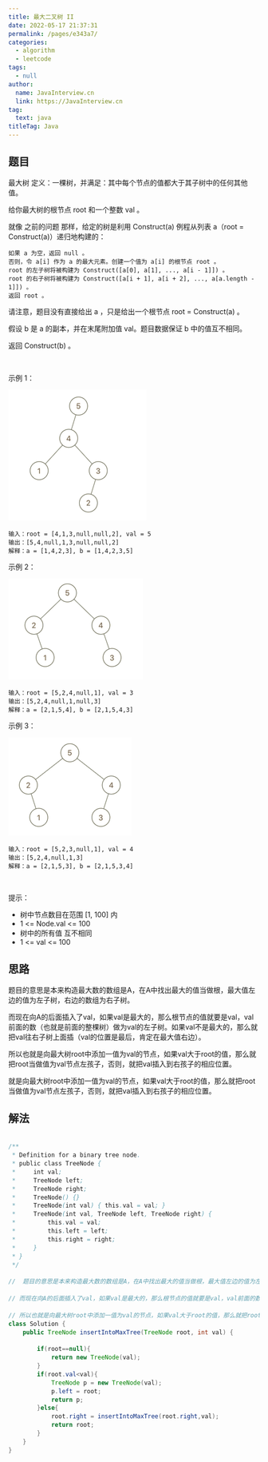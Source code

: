 ```yaml
---
title: 最大二叉树 II
date: 2022-05-17 21:37:31
permalink: /pages/e343a7/
categories: 
  - algorithm
  - leetcode
tags: 
  - null
author: 
  name: JavaInterview.cn
  link: https://JavaInterview.cn
tag: 
  text: java
titleTag: Java
---
```




## 题目
最大树 定义：一棵树，并满足：其中每个节点的值都大于其子树中的任何其他值。

给你最大树的根节点 root 和一个整数 val 。

就像 之前的问题 那样，给定的树是利用 Construct(a) 例程从列表 a（root = Construct(a)）递归地构建的：

    如果 a 为空，返回 null 。
    否则，令 a[i] 作为 a 的最大元素。创建一个值为 a[i] 的根节点 root 。
    root 的左子树将被构建为 Construct([a[0], a[1], ..., a[i - 1]]) 。
    root 的右子树将被构建为 Construct([a[i + 1], a[i + 2], ..., a[a.length - 1]]) 。
    返回 root 。
请注意，题目没有直接给出 a ，只是给出一个根节点 root = Construct(a) 。

假设 b 是 a 的副本，并在末尾附加值 val。题目数据保证 b 中的值互不相同。

返回 Construct(b) 。

 

示例 1：

![](../../../media/pictures/leetcode/maximum-binary-tree-1-2.png)


    输入：root = [4,1,3,null,null,2], val = 5
    输出：[5,4,null,1,3,null,null,2]
    解释：a = [1,4,2,3], b = [1,4,2,3,5]
示例 2：

![](../../../media/pictures/leetcode/maximum-binary-tree-2-2.png)

    输入：root = [5,2,4,null,1], val = 3
    输出：[5,2,4,null,1,null,3]
    解释：a = [2,1,5,4], b = [2,1,5,4,3]
示例 3：

![](../../../media/pictures/leetcode/maximum-binary-tree-3-2.png)

    输入：root = [5,2,3,null,1], val = 4
    输出：[5,2,4,null,1,3]
    解释：a = [2,1,5,3], b = [2,1,5,3,4]
 

提示：

- 树中节点数目在范围 [1, 100] 内
- 1 <= Node.val <= 100
- 树中的所有值 互不相同
- 1 <= val <= 100



## 思路

题目的意思是本来构造最大数的数组是A，在A中找出最大的值当做根，最大值左边的值为左子树，右边的数组为右子树。

而现在向A的后面插入了val，如果val是最大的，那么根节点的值就要是val，val前面的数（也就是前面的整棵树）做为val的左子树。如果val不是最大的，那么就把val往右子树上面插（val的位置是最后，肯定在最大值右边）。

所以也就是向最大树root中添加一值为val的节点，如果val大于root的值，那么就把root当做值为val节点左孩子，否则，就把val插入到右孩子的相应位置。

就是向最大树root中添加一值为val的节点，如果val大于root的值，那么就把root当做值为val节点左孩子，否则，就把val插入到右孩子的相应位置。
## 解法
```java

/**
 * Definition for a binary tree node.
 * public class TreeNode {
 *     int val;
 *     TreeNode left;
 *     TreeNode right;
 *     TreeNode() {}
 *     TreeNode(int val) { this.val = val; }
 *     TreeNode(int val, TreeNode left, TreeNode right) {
 *         this.val = val;
 *         this.left = left;
 *         this.right = right;
 *     }
 * }
 */

//  题目的意思是本来构造最大数的数组是A，在A中找出最大的值当做根，最大值左边的值为左子树，右边的数组为右子树。

// 而现在向A的后面插入了val，如果val是最大的，那么根节点的值就要是val，val前面的数（也就是前面的整棵树）做为val的左子树。如果val不是最大的，那么就把val往右子树上面插（val的位置是最后，肯定在最大值右边）。

// 所以也就是向最大树root中添加一值为val的节点，如果val大于root的值，那么就把root当做值为val节点左孩子，否则，就把val插入到右孩子的相应位置。
class Solution {
    public TreeNode insertIntoMaxTree(TreeNode root, int val) {

        if(root==null){
            return new TreeNode(val);
        }
        if(root.val<val){
            TreeNode p = new TreeNode(val);
            p.left = root;
            return p;
        }else{
            root.right = insertIntoMaxTree(root.right,val);
            return root;
        }
    }
}
```